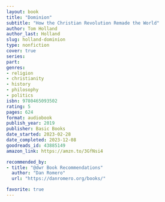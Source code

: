 ```yaml
---
layout: book
title: "Dominion"
subtitle: "How the Christian Revolution Remade the World"
author: Tom Holland
author_last: Holland
slug: holland-dominion
type: nonfiction
cover: true
series: 
part: 
genres:
- religion
- christianity
- history
- philosophy
- politics
isbn: 9780465093502
rating: 5
pages: 624
format: audiobook
publish_year: 2019
publisher: Basic Books
date_started: 2023-02-28
date_completed: 2023-12-08
goodreads_id: 43885149
amazon_link: https://amzn.to/3GfNsi4

recommended_by:
- title: "@dwr Book Recommendations"
  author: "Dan Romero"
  url: "https://danromero.org/books/"

favorite: true
---
```

